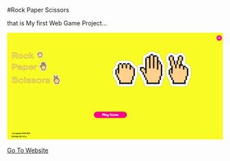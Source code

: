 #Rock Paper Scissors

that is My first Web Game Project...

![img](picture.png)

[Go To Website](https://shinnthantminn.github.io/RPSGame/)